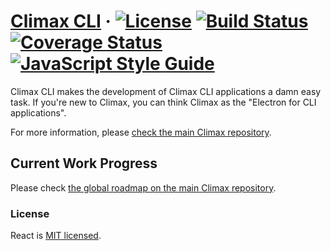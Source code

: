 # [Climax CLI][link-website] &middot; [![License][img-license]][link-license] <!-- [![npm version][img-npm]][link-npm] --> [![Build Status][img-travis]][link-travis] [![Coverage Status][img-coveralls]][link-coveralls] [![JavaScript Style Guide][img-styleguide]][link-styleguide]

Climax CLI makes the development of Climax CLI applications a damn easy task. If you're new to Climax, you can think Climax as the "Electron for CLI applications".

For more information, please [check the main Climax repository](https://github.com/climax/core#readme).

## Current Work Progress

Please check [the global roadmap on the main Climax repository](https://github.com/climax/core#current-work-progress).

### License

React is [MIT licensed](./LICENSE).

[img-coveralls]: https://img.shields.io/coveralls/github/climax/cli/master.svg?style=flat-square
[img-license]: https://img.shields.io/badge/license-MIT-blue.svg?style=flat-square
[img-npm]: https://img.shields.io/npm/v/climax.svg?style=flat-square
[img-styleguide]: https://img.shields.io/badge/code_style-airbnb-brightgreen.svg?style=flat-square
[img-travis]: https://img.shields.io/travis/climax/cli/master.svg?style=flat-square
[link-cli]: https://github.com/climax/cli
[link-coveralls]: https://coveralls.io/github/climax/cli
[link-license]: https://github.com/climax/climax/blob/master/LICENSE
[link-npm]: https://www.npmjs.com/package/climax
[link-styleguide]: https://github.com/airbnb/javascript#airbnb-javascript-style-guide-
[link-travis]: https://travis-ci.org/climax/cli
[link-website]: https://climaxjs.com
